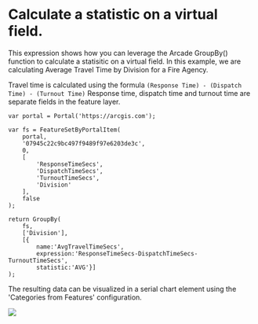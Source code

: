 # Calculate a statistic on a virtual field. 

This expression shows how you can leverage the Arcade GroupBy() function to calculate a statisitic on a virtual field. In this example, we are calculating Average Travel Time by Division for a Fire Agency. 

Travel time is calculated using the formula ```(Response Time) - (Dispatch Time) - (Turnout Time)```
Response time, dispatch time and turnout time are separate fields in the feature layer. 

```
var portal = Portal('https://arcgis.com');

var fs = FeatureSetByPortalItem(
    portal,
    '07945c22c9bc497f9489f97e6203de3c',
    0,
    [
        'ResponseTimeSecs',
        'DispatchTimeSecs',
        'TurnoutTimeSecs',
        'Division'
    ],
    false
);

return GroupBy(
    fs,
    ['Division'],
    [{
        name:'AvgTravelTimeSecs',
        expression:'ResponseTimeSecs-DispatchTimeSecs-TurnoutTimeSecs',
        statistic:'AVG'}]
);
```

The resulting data can be visualized in a serial chart element using the 'Categories from Features' configuration. 

![](/dashboard_data/images/GroupBySQLExpressionAverage(SerialChart).png)

